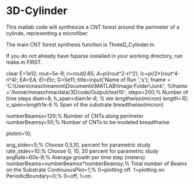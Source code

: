# 3D-Cylinder
This matlab code will synthesize a CNT forest around the perimeter of a cylinde, representing a microfiber.

The main CNT forest synthesis function is ThreeD_Cylinder.m

If you do not already have fsparse installed in your working directory, run make.m FIRST.


clear
E=1e12; rout=5e-9; ri=rout*0.85; A=pi*(rout^2-ri^2); Ic=pi/2*(rout^4-ri^4); EA=E*A; EI=E*Ic; G=5e11; 
title=input('Name of Run ','s');
fname = 'C:\Users\maschmannm\Documents\MATLAB\Image Folder\Junk\';
%fname ='/home/mmaschma/data/3Dcode/Output/test10';
steps=200;% Number of time steps
diam=8;        h_span=diam*1e-6;    %      ate lengthwise(micron)
length=10;      v_span=length*1e-6   % Span of the substrate breadthwise(micron)

numberBeamsx=120;% Number of CNTs along perimeter
numberBeamsy=50;% Number of CNTs to be modeled breadthwise

plotint=10;

ang_stdev=5;% Choose 0,5,10, percent for parametric study
rate_stdev=10;% Choose 0, 10, 20 percent for parametric study
avgRate=60e-9;% Average growth per time step (meters)
numberBeams=numberBeamsx*numberBeamsy;% Total number of Beams on the Substrate
ContinuousPlot=1;% 0=plotting off.  1=plotting on
PeriodicBoundary=0;% 0=off, 1=on
